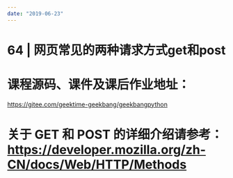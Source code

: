 ```yaml
---
date: "2019-06-23"
---  
```

      
# 64 | 网页常见的两种请求方式get和post
# 课程源码、课件及课后作业地址：

<https://gitee.com/geektime-geekbang/geekbangpython>

# 关于 GET 和 POST 的详细介绍请参考：<https://developer.mozilla.org/zh-CN/docs/Web/HTTP/Methods>

<!-- [[[read_end]]] -->